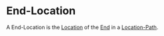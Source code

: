 # End-Location

A End-Location is the [Location](620002.md) of the [End](60157.md) in a [Location-Path](620005.md).
